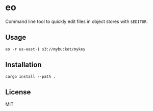 # eo
Command line tool to quickly edit files in object stores with `$EDITOR`.

## Usage

```
eo -r us-east-1 s3://mybucket/mykey
```

## Installation

```
cargo install --path .
```

## License

MIT
